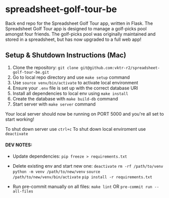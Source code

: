 # spreadsheet-golf-tour-be
Back end repo for the Spreadsheet Golf Tour app, written in Flask.  The Spreadsheet Golf Tour app is designed to manage a golf-picks pool amongst four friends.  The golf-picks pool was originally maintained and stored in a spreadsheet, but has now upgraded to a full web app!

## Setup & Shutdown Instructions (Mac)
1. Clone the repository: `git clone git@github.com:vktr-r2/spreadsheet-golf-tour-be.git`
2. Go to local repo directory and use `make setup` command
3. Use `source venv/bin/activate` to activate local environment
4. Ensure your `.env` file is set up with the correct database URI
5. Install all dependencies to local env using `make install`
4. Create the database with `make build-db` command
5. Start server with `make server` command

Your local server should now be running on PORT 5000 and you're all set to start working!  

To shut down server use `ctrl+c`
To shut down local enviroment use `deactivate`



#### DEV NOTES:
- Update dependencies: `pip freeze > requirements.txt`

- Delete existing env and start new one:
`deactivate`
`rm -rf /path/to/venv`
`python -m venv /path/to/new/venv`
`source /path/to/new/venv/bin/activate`
`pip install -r requirements.txt`

- Run pre-commit manually on all files:
`make lint` OR `pre-commit run --all-files`